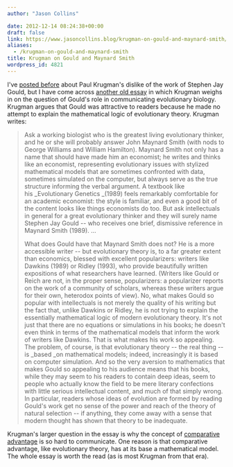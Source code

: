 ```yaml
---
author: "Jason Collins"

date: 2012-12-14 08:24:38+00:00
draft: false
link: https://www.jasoncollins.blog/krugman-on-gould-and-maynard-smith/
aliases:
  - /krugman-on-gould-and-maynard-smith
title: Krugman on Gould and Maynard Smith
wordpress_id: 4821
---
```


I've [posted before](https://www.jasoncollins.blog/galbraith-on-evolution-and-the-invisible-hand/) about Paul Krugman's dislike of the work of Stephen Jay Gould, but I have come across [another old essay](http://web.mit.edu/krugman/www/ricardo.htm) in which Krugman weighs in on the question of Gould's role in communicating evolutionary biology. Krugman argues that Gould was attractive to readers because he made no attempt to explain the mathematical logic of evolutionary theory. Krugman writes:


<blockquote>Ask a working biologist who is the greatest living evolutionary thinker, and he or she will probably answer John Maynard Smith (with nods to George Williams and William Hamilton). Maynard Smith not only has a name that should have made him an economist; he writes and thinks like an economist, representing evolutionary issues with stylized mathematical models that are sometimes confronted with data, sometimes simulated on the computer, but always serve as the true structure informing the verbal argument. A textbook like his _Evolutionary Genetics _(1989) feels remarkably comfortable for an academic economist: the style is familiar, and even a good bit of the content looks like things economists do too. But ask intellectuals in general for a great evolutionary thinker and they will surely name Stephen Jay Gould -- who receives one brief, dismissive reference in Maynard Smith (1989). ...

What does Gould have that Maynard Smith does not? He is a more accessible writer -- but evolutionary theory is, to a far greater extent than economics, blessed with excellent popularizers: writers like Dawkins (1989) or Ridley (1993), who provide beautifully written expositions of what researchers have learned. (Writers like Gould or Reich are not, in the proper sense, popularizers: a popularizer reports on the work of a community of scholars, whereas these writers argue for their own, heterodox points of view). No, what makes Gould so popular with intellectuals is not merely the quality of his writing but the fact that, unlike Dawkins or Ridley, he is not trying to explain the essentially mathematical logic of modern evolutionary theory. It's not just that there are no equations or simulations in his books; he doesn't even think in terms of the mathematical models that inform the work of writers like Dawkins. That is what makes his work so appealing. The problem, of course, is that evolutionary theory -- the real thing -- is _based _on mathematical models; indeed, increasingly it is based on computer simulation. And so the very aversion to mathematics that makes Gould so appealing to his audience means that his books, while they may seem to his readers to contain deep ideas, seem to people who actually know the field to be mere literary confections with little serious intellectual content, and much of that simply wrong. In particular, readers whose ideas of evolution are formed by reading Gould's work get no sense of the power and reach of the theory of natural selection -- if anything, they come away with a sense that modern thought has shown that theory to be inadequate.</blockquote>


Krugman's larger question in the essay is why the concept of [comparative advantage](http://en.wikipedia.org/wiki/Comparative_advantage) is so hard to communicate. One reason is that comparative advantage, like evolutionary theory, has at its base a mathematical model. The whole essay is worth the read (as is most Krugman from that era).
